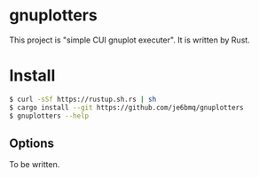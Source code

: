 # gnuplotters
This project is "simple CUI gnuplot executer". It is written by Rust.

# Install

```bash
$ curl -sSf https://rustup.sh.rs | sh
$ cargo install --git https://github.com/je6bmq/gnuplotters
$ gnuplotters --help
```

## Options
To be written.
